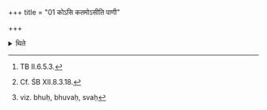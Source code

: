 +++
title = "01 कोऽसि कतमोऽसीति पाणी"

+++

<details><summary>थिते</summary>

1. After having touched together both the hands with ko'si...[^1] (the Adhvaryu) makes the (three ghee)-offerings[^2] with the (great) Utterances (Vyāhr̥tis).[^3]  

[^1]: TB II.6.5.3.  

[^2]: Cf. ŚB XII.8.3.18.  

[^3]: viz. bhuḥ, bhuvaḥ, svaḥ 
</details>
